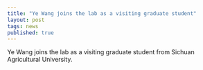 ```yaml
---
title: "Ye Wang joins the lab as a visiting graduate student"
layout: post
tags: news
published: true
---
```


Ye Wang joins the lab as a visiting graduate student from Sichuan Agricultural University.